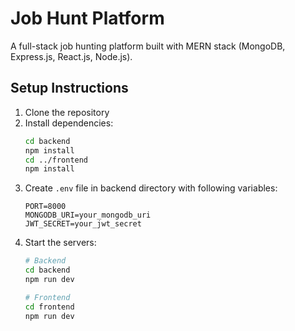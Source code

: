 # Job Hunt Platform

A full-stack job hunting platform built with MERN stack (MongoDB, Express.js, React.js, Node.js).

## Setup Instructions

1. Clone the repository
2. Install dependencies:
   ```bash
   cd backend
   npm install
   cd ../frontend
   npm install
   ```
3. Create `.env` file in backend directory with following variables:
   ```
   PORT=8000
   MONGODB_URI=your_mongodb_uri
   JWT_SECRET=your_jwt_secret
   ```
4. Start the servers:
   ```bash
   # Backend
   cd backend
   npm run dev

   # Frontend
   cd frontend
   npm run dev
   ```